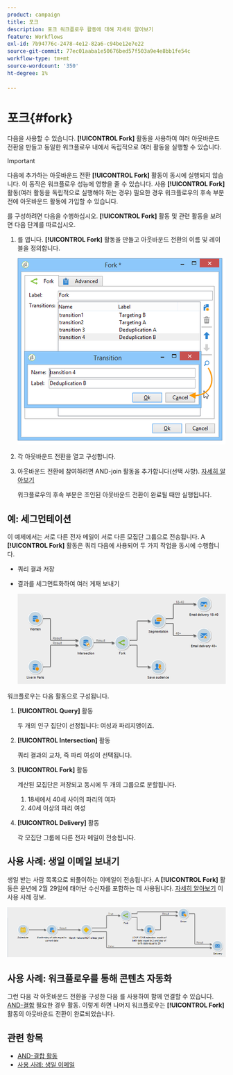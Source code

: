 ```yaml
---
product: campaign
title: 포크
description: 포크 워크플로우 활동에 대해 자세히 알아보기
feature: Workflows
exl-id: 7b94776c-2478-4e12-82a6-c94be12e7e22
source-git-commit: 77ec01aaba1e50676bed57f503a9e4e8bb1fe54c
workflow-type: tm+mt
source-wordcount: '350'
ht-degree: 1%

---
```


# 포크{#fork}



다음을 사용할 수 있습니다. **[!UICONTROL Fork]** 활동을 사용하여 여러 아웃바운드 전환을 만들고 동일한 워크플로우 내에서 독립적으로 여러 활동을 실행할 수 있습니다.

>[!IMPORTANT]
>
>다음에 추가하는 아웃바운드 전환 **[!UICONTROL Fork]** 활동이 동시에 실행되지 않습니다. 이 동작은 워크플로우 성능에 영향을 줄 수 있습니다. 사용 **[!UICONTROL Fork]** 활동(여러 활동을 독립적으로 실행해야 하는 경우) 필요한 경우 워크플로우의 후속 부분 전에 아웃바운드 활동에 가입할 수 있습니다.

를 구성하려면 다음을 수행하십시오. **[!UICONTROL Fork]** 활동 및 관련 활동을 보려면 다음 단계를 따르십시오.

1. 를 엽니다. **[!UICONTROL Fork]** 활동을 만들고 아웃바운드 전환의 이름 및 레이블을 정의합니다.

   ![](assets/s_user_segmentation_fork.png)

1. 각 아웃바운드 전환을 열고 구성합니다.
1. 아웃바운드 전환에 참여하려면 AND-join 활동을 추가합니다(선택 사항). [자세히 알아보기](and-join.md)

   워크플로우의 후속 부분은 조인된 아웃바운드 전환이 완료될 때만 실행됩니다.

## 예: 세그먼테이션

이 예제에서는 서로 다른 전자 메일이 서로 다른 모집단 그룹으로 전송됩니다. A **[!UICONTROL Fork]** 활동은 쿼리 다음에 사용되어 두 가지 작업을 동시에 수행합니다.

* 쿼리 결과 저장
* 결과를 세그먼트화하여 여러 게재 보내기

  ![포크 활동은 두 쿼리의 교차를 따르며 목록 업데이트 활동 및 분할 활동 앞에 옵니다.](assets/wkf_fork_example.png)

워크플로우는 다음 활동으로 구성됩니다.

1. **[!UICONTROL Query]** 활동

   두 개의 인구 집단이 선정됩니다: 여성과 파리지앵이죠.

1. **[!UICONTROL Intersection]** 활동

   쿼리 결과의 교차, 즉 파리 여성이 선택됩니다.

1. **[!UICONTROL Fork]** 활동

   계산된 모집단은 저장되고 동시에 두 개의 그룹으로 분할됩니다.

   1. 18세에서 40세 사이의 파리의 여자
   1. 40세 이상의 파리 여성

1. **[!UICONTROL Delivery]** 활동

   각 모집단 그룹에 다른 전자 메일이 전송됩니다.

## 사용 사례: 생일 이메일 보내기

생일 받는 사람 목록으로 되풀이하는 이메일이 전송됩니다. A **[!UICONTROL Fork]** 활동은 윤년에 2월 29일에 태어난 수신자를 포함하는 데 사용됩니다. [자세히 알아보기](send-a-birthday-email.md) 이 사용 사례 정보.

![포크 활동은 테스트 활동을 따르며 두 쿼리 활동보다 우선합니다.](assets/birthday-workflow_usecase_1.png)

## 사용 사례: 워크플로우를 통해 콘텐츠 자동화


그런 다음 각 아웃바운드 전환을 구성한 다음 를 사용하여 함께 연결할 수 있습니다. [AND-결합](and-join.md) 필요한 경우 활동. 이렇게 하면 나머지 워크플로우는 **[!UICONTROL Fork]** 활동의 아웃바운드 전환이 완료되었습니다.

## 관련 항목

* [AND-결합 활동](and-join.md)
* [사용 사례: 생일 이메일](send-a-birthday-email.md)
